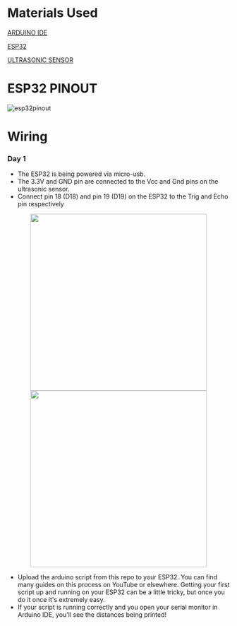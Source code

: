 # Materials Used

[ARDUINO IDE](https://www.arduino.cc/en/software/)

[ESP32](https://www.amazon.com/Teyleten-Robot-ESP-WROOM-32-Development-Microcontroller/dp/B08246MCL5/ref=sr_1_5?crid=OXDHG4SXBWKD&dib=eyJ2IjoiMSJ9.kzd_BN2te2KAhw5tyJI73nH6ViLFcG8dMAjf7gq3PNvCEPdczvZv3fVNvj1KjPv4xAGfYuMKxOiOZaLIo9mWk-3fqpIa_uXIFRyEJYn0KSCxLZJDBgYhq1RxtzUkW-Mh8yNXgWYZxwatITWA7NGDpbIU8H-TUnpue6N9uYdf0ZhjO7FLFMMlJHpo4aCZyJuKDT5EtjEf-68uLscVrU1YYv7ewQGbpWdBAQEeWf72dIE.ClL5e6mtAE0dNPZCPR7s_RWqLa5TapXIePml0frs1nU&dib_tag=se&keywords=esp32&qid=1756324334&sprefix=esp32%2Caps%2C131&sr=8-5&th=1)

[ULTRASONIC SENSOR](https://www.amazon.com/MTDELE-HC-SR04-Ultrasonic-Arduino-Mounting/dp/B0D6WBK52V/ref=sr_1_2_sspa?crid=1INGN2ETL2P84&dib=eyJ2IjoiMSJ9.dhfoArBcovFZKEbtem8Ow2ycOAbvJFJ7A2ehizrZrECqvTAER2zhPjZdzS47tEIpbUnFG0v4J60F9yybTSQojxao1hB0JgKCGE46aBYd4BHp1aM05Y0ioX7v5nKniVib7OAZG0gXq0lfvwLj8c6Y1t7kgvTq5ntnGPpaE2yLM0BJaz9nN6kBelmcP1pZ6IBkbRNBOG2SXQpNOF4uQPMsLFiY2VwlELgV7dX_EthoMFk.W-k6bReU1juj05LJ9bpmEafSgwTtd_4d9nXQ2RCuaq8&dib_tag=se&keywords=ultrasonic+sensor&qid=1756324459&sprefix=ultrasonic+senso%2Caps%2C118&sr=8-2-spons&sp_csd=d2lkZ2V0TmFtZT1zcF9hdGY&psc=1)

# ESP32 PINOUT
![esp32pinout](https://github.com/user-attachments/assets/ce3a1018-c249-447b-bd6d-f3624d04b465)

# Wiring
### Day 1
- The ESP32 is being powered via micro-usb.
- The 3.3V and GND pin are connected to the Vcc and Gnd pins on the ultrasonic sensor.
- Connect pin 18 (D18) and pin 19 (D19) on the ESP32 to the Trig and Echo pin respectively
<p align="center">
  <img src="https://github.com/user-attachments/assets/00ff161b-a228-4f60-8c7a-19f5cce8c779" width="400" />
  <img src="https://github.com/user-attachments/assets/dea32d06-7f4b-450e-8e9e-b98c1dc7e4ec" width="400" />
</p>

- Upload the arduino script from this repo to your ESP32. You can find many guides on this process on YouTube or elsewhere. Getting your first script up and running on your ESP32 can be a little tricky, but once you do it once it's extremely easy.
- If your script is running correctly and you open your serial monitor in Arduino IDE, you'll see the distances being printed!
